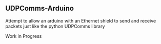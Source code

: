 
UDPComms-Arduino
-----------------

Attempt to allow an arduino with an Ethernet shield to send and receive packets just like the python UDPComms library

Work in Progress
